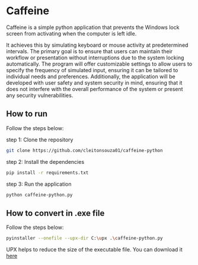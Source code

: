 # Caffeine
Caffeine is a simple python application that prevents the Windows lock screen from activating when the computer is left idle. 

It achieves this by simulating keyboard or mouse activity at predetermined intervals. The primary goal is to ensure that users can maintain their workflow or presentation without interruptions due to the system locking automatically. The program will offer customizable settings to allow users to specify the frequency of simulated input, ensuring it can be tailored to individual needs and preferences. Additionally, the application will be developed with user safety and system security in mind, ensuring that it does not interfere with the overall performance of the system or present any security vulnerabilities.

## How to run
Follow the steps below:

step 1: Clone the repository
```bash
git clone https://github.com/cleitonsouza01/caffeine-python
```

step 2: Install the dependencies
```bash
pip install -r requirements.txt
```

step 3: Run the application
```bash 
python caffeine-python.py
```

## How to convert in .exe file
Follow the steps below:

```bash	
pyinstaller --onefile --upx-dir C:\upx .\caffeine-python.py
```
UPX helps to reduce the size of the executable file. You can download it [here](https://upx.github.io/)

